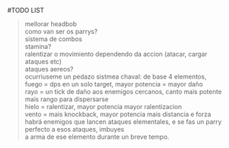 #TODO LIST

> mellorar headbob\
> como van ser os parrys?\
> sistema de combos\
> stamina?\
> ralentizar o movimiento dependendo da accion (atacar, cargar ataques etc)\
> ataques aereos?\
> ocurriuseme un pedazo sistmea chaval: de base 4 elementos,\
> fuego = dps en un solo target, mayor potencia = mayor daño\
> rayo = un tick de daño aos enemigos cercanos, canto mais potente mais rango para dispersarse\
> hielo = ralentizar, mayor potencia mayor ralentizacion\
> vento = mais knockback, mayor potencia mais distancia e forza\
> habrá enemigos que lancen ataques elementales, e se fas un parry perfecto a esos ataques, imbuyes\
> a arma de ese elemento durante un breve tempo.
